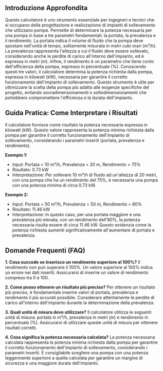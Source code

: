 ## Introduzione Approfondita
Questo calcolatore è uno strumento essenziale per ingegneri e tecnici che si occupano della progettazione e realizzazione di impianti di sollevamento che utilizzano pompe.  Permette di determinare la potenza necessaria per una pompa in base a tre parametri fondamentali: la portata, la prevalenza e il rendimento.  La portata indica il volume di fluido che la pompa deve spostare nell'unità di tempo, solitamente misurata in metri cubi orari (m³/h). La prevalenza rappresenta l'altezza a cui il fluido deve essere sollevato, considerando anche le perdite di carico all'interno dell'impianto, ed è espressa in metri (m). Infine, il rendimento è un parametro che tiene conto dell'efficienza della pompa, espresso in percentuale (%).  Conoscendo questi tre valori, il calcolatore determina la potenza richiesta dalla pompa, espressa in kilowatt (kW), necessaria per garantire il corretto funzionamento dell'impianto di sollevamento. Questo strumento è utile per ottimizzare la scelta della pompa più adatta alle esigenze specifiche del progetto, evitando sovradimensionamenti o sottodimensionamenti che potrebbero compromettere l'efficienza e la durata dell'impianto.

## Guida Pratica: Come Interpretare i Risultati
Il calcolatore fornisce come risultato la potenza necessaria espressa in kilowatt (kW). Questo valore rappresenta la potenza minima richiesta dalla pompa per garantire il corretto funzionamento dell'impianto di sollevamento, considerando i parametri inseriti (portata, prevalenza e rendimento).

**Esempio 1:**
- Input: Portata = 10 m³/h, Prevalenza = 20 m, Rendimento = 75%
- Risultato: 0.73 kW
- Interpretazione: Per sollevare 10 m³/h di fluido ad un'altezza di 20 metri, con una pompa che ha un rendimento del 75%, è necessaria una pompa con una potenza minima di circa 0.73 kW.

**Esempio 2:**
- Input: Portata = 50 m³/h, Prevalenza = 50 m, Rendimento = 80%
- Risultato: 11.46 kW
- Interpretazione: In questo caso, per una portata maggiore e una prevalenza più elevata, con un rendimento dell'80%, la potenza necessaria risulta essere di circa 11.46 kW.  Questo evidenzia come la potenza richiesta aumenti significativamente all'aumentare di portata e prevalenza.

## Domande Frequenti (FAQ)

**1. Cosa succede se inserisco un rendimento superiore al 100%?**
Il rendimento non può superare il 100%.  Un valore superiore al 100% indica un errore nei dati inseriti. Assicurarsi di inserire un valore di rendimento compreso tra 0 e 100.

**2. Come posso ottenere un risultato più preciso?**
Per ottenere un risultato più preciso, è fondamentale inserire valori di portata, prevalenza e rendimento il più accurati possibile.  Considerare attentamente le perdite di carico all'interno dell'impianto durante la determinazione della prevalenza.

**3. Quali unità di misura devo utilizzare?**
Il calcolatore utilizza le seguenti unità di misura: portata in m³/h, prevalenza in metri (m) e rendimento in percentuale (%).  Assicurarsi di utilizzare queste unità di misura per ottenere risultati corretti.

**4. Cosa significa la potenza necessaria calcolata?**
La potenza necessaria calcolata rappresenta la potenza minima richiesta dalla pompa per garantire il corretto funzionamento dell'impianto di sollevamento, considerando i parametri inseriti.  È consigliabile scegliere una pompa con una potenza leggermente superiore a quella calcolata per garantire un margine di sicurezza e una maggiore durata dell'impianto.